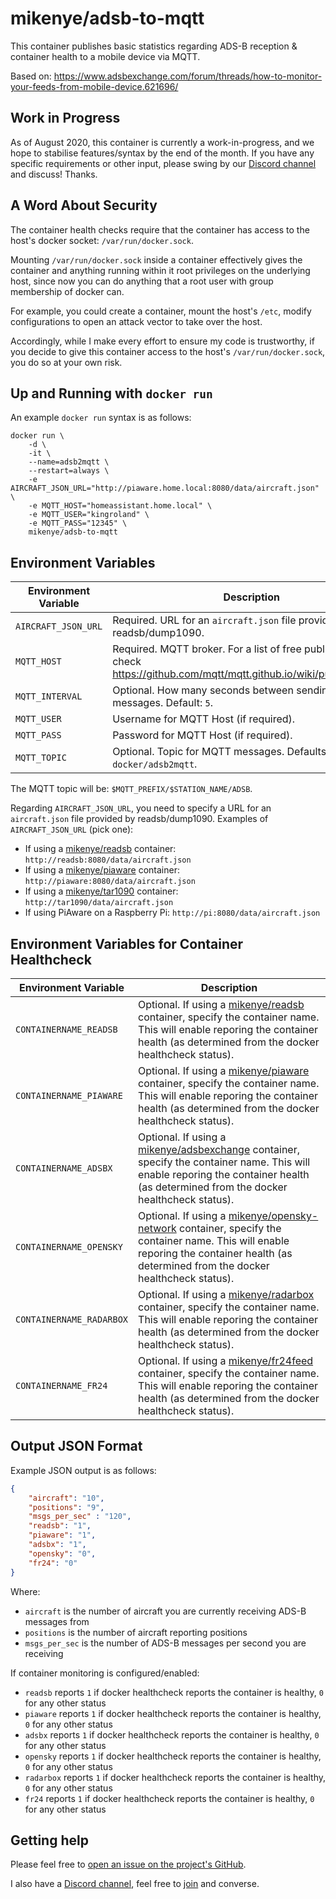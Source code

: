 # mikenye/adsb-to-mqtt

This container publishes basic statistics regarding ADS-B reception & container health to a mobile device via MQTT.

Based on: <https://www.adsbexchange.com/forum/threads/how-to-monitor-your-feeds-from-mobile-device.621696/>

## Work in Progress

As of August 2020, this container is currently a work-in-progress, and we hope to stabilise features/syntax by the end of the month. If you have any specific requirements or other input, please swing by our [Discord channel](https://discord.gg/sTf9uYF) and discuss! Thanks.

## A Word About Security

The container health checks require that the container has access to the host's docker socket: `/var/run/docker.sock`.

Mounting `/var/run/docker.sock` inside a container effectively gives the container and anything running within it root privileges on the underlying host, since now you can do anything that a root user with group membership of docker can.

For example, you could create a container, mount the host's `/etc`, modify configurations to open an attack vector to take over the host.

Accordingly, while I make every effort to ensure my code is trustworthy, if you decide to give this container access to the host's `/var/run/docker.sock`, you do so at your own risk.

## Up and Running with `docker run`

An example `docker run` syntax is as follows:

```shell
docker run \
    -d \
    -it \
    --name=adsb2mqtt \
    --restart=always \
    -e AIRCRAFT_JSON_URL="http://piaware.home.local:8080/data/aircraft.json" \
    -e MQTT_HOST="homeassistant.home.local" \
    -e MQTT_USER="kingroland" \
    -e MQTT_PASS="12345" \
    mikenye/adsb-to-mqtt
```

## Environment Variables

| Environment Variable | Description |
|-----|-----|
| `AIRCRAFT_JSON_URL` | Required. URL for an `aircraft.json` file provided by readsb/dump1090. |
| `MQTT_HOST` | Required. MQTT broker. For a list of free public servers, check <https://github.com/mqtt/mqtt.github.io/wiki/public_brokers>. |
| `MQTT_INTERVAL` | Optional. How many seconds between sending MQTT messages. Default: `5`. |
| `MQTT_USER` | Username for MQTT Host (if required). |
| `MQTT_PASS` | Password for MQTT Host (if required). |
| `MQTT_TOPIC` | Optional. Topic for MQTT messages. Defaults to `docker/adsb2mqtt`. |

The MQTT topic will be: `$MQTT_PREFIX/$STATION_NAME/ADSB`.

Regarding `AIRCRAFT_JSON_URL`, you need to specify a URL for an `aircraft.json` file provided by readsb/dump1090. Examples of `AIRCRAFT_JSON_URL` (pick one):

* If using a [mikenye/readsb](https://hub.docker.com/r/mikenye/readsb) container: `http://readsb:8080/data/aircraft.json`
* If using a [mikenye/piaware](https://hub.docker.com/r/mikenye/piaware) container: `http://piaware:8080/data/aircraft.json`
* If using a [mikenye/tar1090](https://hub.docker.com/r/mikenye/tar1090) container: `http://tar1090/data/aircraft.json`
* If using PiAware on a Raspberry Pi: `http://pi:8080/data/aircraft.json`

## Environment Variables for Container Healthcheck

| Environment Variable | Description |
|-----|-----|
| `CONTAINERNAME_READSB` | Optional. If using a [mikenye/readsb](https://hub.docker.com/r/mikenye/readsb) container, specify the container name. This will enable reporing the container health (as determined from the docker healthcheck status). |
| `CONTAINERNAME_PIAWARE` | Optional. If using a [mikenye/piaware](https://hub.docker.com/r/mikenye/piaware) container, specify the container name. This will enable reporing the container health (as determined from the docker healthcheck status). |
| `CONTAINERNAME_ADSBX`  | Optional. If using a [mikenye/adsbexchange](https://hub.docker.com/r/mikenye/adsbexchange) container, specify the container name. This will enable reporing the container health (as determined from the docker healthcheck status). |
| `CONTAINERNAME_OPENSKY`  | Optional. If using a [mikenye/opensky-network](https://hub.docker.com/r/mikenye/opensky-network) container, specify the container name. This will enable reporing the container health (as determined from the docker healthcheck status). |
| `CONTAINERNAME_RADARBOX`  | Optional. If using a [mikenye/radarbox](https://hub.docker.com/r/mikenye/radarbox) container, specify the container name. This will enable reporing the container health (as determined from the docker healthcheck status). |
| `CONTAINERNAME_FR24`  | Optional. If using a [mikenye/fr24feed](https://hub.docker.com/r/mikenye/fr24feed) container, specify the container name. This will enable reporing the container health (as determined from the docker healthcheck status). |

## Output JSON Format

Example JSON output is as follows:

```json
{
    "aircraft": "10",
    "positions": "9",
    "msgs_per_sec" : "120",
    "readsb": "1",
    "piaware": "1",
    "adsbx": "1",
    "opensky": "0",
    "fr24": "0"
}
```

Where:

* `aircraft` is the number of aircraft you are currently receiving ADS-B messages from
* `positions` is the number of aircraft reporting positions
* `msgs_per_sec` is the number of ADS-B messages per second you are receiving

If container monitoring is configured/enabled:

* `readsb` reports `1` if docker healthcheck reports the container is healthy, `0` for any other status
* `piaware` reports `1` if docker healthcheck reports the container is healthy, `0` for any other status
* `adsbx` reports `1` if docker healthcheck reports the container is healthy, `0` for any other status
* `opensky` reports `1` if docker healthcheck reports the container is healthy, `0` for any other status
* `radarbox` reports `1` if docker healthcheck reports the container is healthy, `0` for any other status
* `fr24` reports `1` if docker healthcheck reports the container is healthy, `0` for any other status

## Getting help

Please feel free to [open an issue on the project's GitHub](https://github.com/mikenye/docker-adsb-to-mqtt/issues).

I also have a [Discord channel](https://discord.gg/sTf9uYF), feel free to [join](https://discord.gg/sTf9uYF) and converse.
